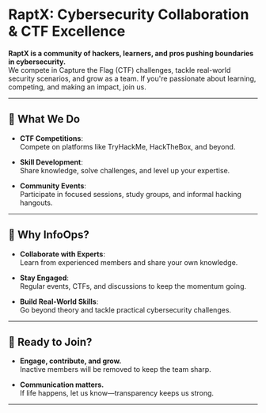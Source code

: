 # RaptX: Cybersecurity Collaboration & CTF Excellence  

**RaptX is a community of hackers, learners, and pros pushing boundaries in cybersecurity.**  
We compete in Capture the Flag (CTF) challenges, tackle real-world security scenarios, and grow as a team. If you're passionate about learning, competing, and making an impact, join us.

---

## 🌟 What We Do  

- **CTF Competitions**:  
  Compete on platforms like TryHackMe, HackTheBox, and beyond.  

- **Skill Development**:  
  Share knowledge, solve challenges, and level up your expertise.  

- **Community Events**:  
  Participate in focused sessions, study groups, and informal hacking hangouts.  

---

## 🔑 Why InfoOps?  

- **Collaborate with Experts**:  
  Learn from experienced members and share your own knowledge.  

- **Stay Engaged**:  
  Regular events, CTFs, and discussions to keep the momentum going.  

- **Build Real-World Skills**:  
  Go beyond theory and tackle practical cybersecurity challenges.  

---

## 🚀 Ready to Join?  

- **Engage, contribute, and grow.**  
  Inactive members will be removed to keep the team sharp.  

- **Communication matters.**  
  If life happens, let us know—transparency keeps us strong.  

---
